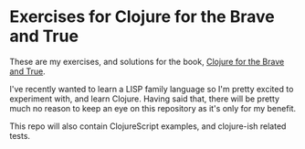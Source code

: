 # Exercises for Clojure for the Brave and True

These are my exercises, and solutions for the book, [Clojure for the Brave and True](https://www.braveclojure.com/).

I've recently wanted to learn a LISP family language so I'm pretty excited to experiment with, and learn Clojure. Having said that, there will be pretty much no reason to keep an eye on this repository as it's only for my benefit.

This repo will also contain ClojureScript examples, and clojure-ish related tests.
